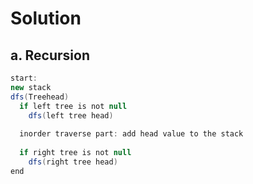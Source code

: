 # Solution
## a. Recursion
```java
start:
new stack
dfs(Treehead)
  if left tree is not null
    dfs(left tree head)
    
  inorder traverse part: add head value to the stack
    
  if right tree is not null
    dfs(right tree head)
end
```
